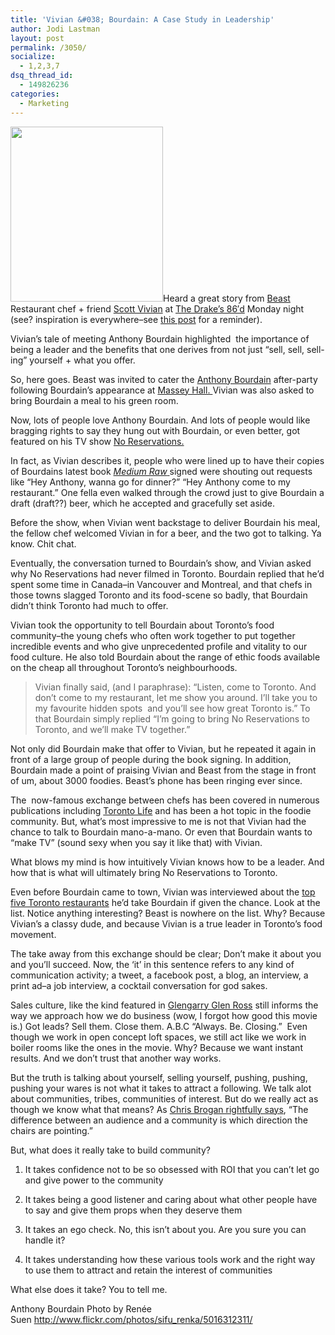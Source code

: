 ```yaml
---
title: 'Vivian &#038; Bourdain: A Case Study in Leadership'
author: Jodi Lastman
layout: post
permalink: /3050/
socialize:
  - 1,2,3,7
dsq_thread_id:
  - 149826236
categories:
  - Marketing
---
```

<a rel="attachment wp-att-3053" href="http://hypenotic.com/meaning-fulmarketing/3050/3050/attachment/screen-shot-2010-10-01-at-2-04-20-pm"><img class="alignleft size-full wp-image-3053" title="Screen shot 2010-10-01 at 2.04.20 PM" src="http://hypenotic.com/wordpress/wp-content/uploads/2010/10/Screen-shot-2010-10-01-at-2.04.20-PM.png" alt="" width="244" height="280" /></a>Heard a great story from [Beast ][1]Restaurant chef + friend [Scott Vivian][2] at [The Drake&#8217;s 86&#8242;d][3] Monday night (see? inspiration is everywhere&#8211;see [this post][4] for a reminder).

Vivian&#8217;s tale of meeting Anthony Bourdain highlighted  the importance of being a leader and the benefits that one derives from not just &#8220;sell, sell, sell-ing&#8221; yourself + what you offer.

So, here goes. Beast was invited to cater the [Anthony Bourdain][5] after-party following Bourdain&#8217;s appearance at [Massey Hall. ][6]Vivian was also asked to bring Bourdain a meal to his green room.

Now, lots of people love Anthony Bourdain. And lots of people would like bragging rights to say they hung out with Bourdain, or even better, got featured on his TV show [No Reservations. ][7]

In fact, as Vivian describes it, people who were lined up to have their copies of Bourdains latest book *[Medium Raw][8]*[ ][8]signed were shouting out requests like &#8220;Hey Anthony, wanna go for dinner?&#8221; &#8220;Hey Anthony come to my restaurant.&#8221; One fella even walked through the crowd just to give Bourdain a draft (draft??) beer, which he accepted and gracefully set aside.

Before the show, when Vivian went backstage to deliver Bourdain his meal, the fellow chef welcomed Vivian in for a beer, and the two got to talking. Ya know. Chit chat.

Eventually, the conversation turned to Bourdain&#8217;s show, and Vivian asked why No Reservations had never filmed in Toronto. Bourdain replied that he&#8217;d spent some time in Canada&#8211;in Vancouver and Montreal, and that chefs in those towns slagged Toronto and its food-scene so badly, that Bourdain didn&#8217;t think Toronto had much to offer.

Vivian took the opportunity to tell Bourdain about Toronto&#8217;s food community&#8211;the young chefs who often work together to put together incredible events and who give unprecedented profile and vitality to our food culture. He also told Bourdain about the range of ethic foods available on the cheap all throughout Toronto&#8217;s neighbourhoods.

> Vivian finally said, (and I paraphrase): &#8220;Listen, come to Toronto. And don&#8217;t come to my restaurant, let me show you around. I&#8217;ll take you to my favourite hidden spots  and you&#8217;ll see how great Toronto is.&#8221; To that Bourdain simply replied &#8220;I&#8217;m going to bring No Reservations to Toronto, and we&#8217;ll make TV together.&#8221;

Not only did Bourdain make that offer to Vivian, but he repeated it again in front of a large group of people during the book signing. In addition, Bourdain made a point of praising Vivian and Beast from the stage in front of um, about 3000 foodies. Beast&#8217;s phone has been ringing ever since.

The  now-famous exchange between chefs has been covered in numerous publications including [Toronto Life][9] and has been a hot topic in the foodie community. But, what&#8217;s most impressive to me is not that Vivian had the chance to talk to Bourdain mano-a-mano. Or even that Bourdain wants to &#8220;make TV&#8221; (sound sexy when you say it like that) with Vivian.

What blows my mind is how intuitively Vivian knows how to be a leader. And how that is what will ultimately bring No Reservations to Toronto.

Even before Bourdain came to town, Vivian was interviewed about the [top five Toronto restaurants][10] he&#8217;d take Bourdain if given the chance. Look at the list. Notice anything interesting? Beast is nowhere on the list. Why? Because Vivian&#8217;s a classy dude, and because Vivian is a true leader in Toronto&#8217;s food movement.

The take away from this exchange should be clear; Don&#8217;t make it about you and you&#8217;ll succeed. Now, the &#8216;it&#8217; in this sentence refers to any kind of communication activity; a tweet, a facebook post, a blog, an interview, a print ad&#8211;a job interview, a cocktail conversation for god sakes.

Sales culture, like the kind featured in [Glengarry Glen Ross][11] still informs the way we approach how we do business (wow, I forgot how good this movie is.) Got leads? Sell them. Close them. A.B.C &#8220;Always. Be. Closing.&#8221;  Even though we work in open concept loft spaces, we still act like we work in boiler rooms like the ones in the movie. Why? Because we want instant results. And we don&#8217;t trust that another way works.



But the truth is talking about yourself, selling yourself, pushing, pushing, pushing your wares is not what it takes to attract a following. We talk alot about communities, tribes, communities of interest. But do we really act as though we know what that means? As [Chris Brogan rightfully says][12], &#8220;The difference between an audience and a community is which direction the chairs are pointing.&#8221;

But, what does it really take to build community?

1. It takes confidence not to be so obsessed with ROI that you can&#8217;t let go and give power to the community

2. It takes being a good listener and caring about what other people have to say and give them props when they deserve them

3. It takes an ego check. No, this isn&#8217;t about you. Are you sure you can handle it?

4. It takes understanding how these various tools work and the right way to use them to attract and retain the interest of communities

What else does it take? You to tell me.

Anthony Bourdain Photo by Renée Suen <a href="http://www.flickr.com/photos/sifu_renka/5016312311/" target="_blank">http://www.flickr.com/photos/sifu_renka/5016312311/</a>

 [1]: http://www.thebeastrestaurant.com/
 [2]: http://www.chefdb.com/nm/11289/
 [3]: http://www.thedrakehotel.ca/culture/86d
 [4]: http://hypenotic.com/blog/2820/how-to-be-a-prolific-blogger
 [5]: http://www.anthonybourdain.net/
 [6]: http://www.masseyhall.com/
 [7]: http://www.travelchannel.com/TV_Shows/Anthony_Bourdain
 [8]: http://www.amazon.com/Medium-Raw-Bloody-Valentine-People/dp/0061718947
 [9]: http://www.torontolife.com/daily/daily-dish/aprons-icons/2010/09/24/despite-some-reservations-toronto-will-appear-on-anthony-bourdain’s-no-reservations/
 [10]: http://www.postcity.com/Cityscape/restoronto/September-2010/Where-Beast-039s-Scott-Vivian-would-take-Anthony-Bourdain-in-TO/
 [11]: http://www.imdb.com/title/tt0104348/
 [12]: http://www.chrisbrogan.com/audience-or-community/